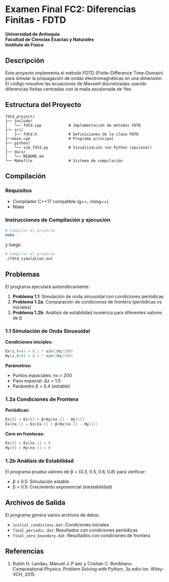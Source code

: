 # Examen Final FC2: Diferencias Finitas - FDTD

**Universidad de Antioquia**  
**Facultad de Ciencias Exactas y Naturales**  
**Instituto de Física**

## Descripción

Este proyecto implementa el método FDTD (Finite-Difference Time-Domain) para simular la propagación de ondas electromagnéticas en una dimensión. El código resuelve las ecuaciones de Maxwell discretizadas usando diferencias finitas centradas con la malla escalonada de Yee.

## Estructura del Proyecto

```
fdtd_project/
├── include/
│   └── fdtd.cpp            # Implementación de métodos FDTD
├── src/
│   ├── fdtd.h              # Definiciones de la clase FDTD
├──main.cpp                 # Programa principal
├── python/
│   └── sim_fdtd.py         # Visualización con Python (opcional)
├── docs/
│   └── README.md           
└── Makefile                # Sistema de compilación
```

## Compilación

### Requisitos
- Compilador C++17 compatible (g++, clang++)
- Make

### Instrucciones de Compilación y ejecución

```bash
# Compilar el proyecto
make
```
y luego
```bash
# Compilar el proyecto
./fdtd_simulation.out
```



## Problemas

El programa ejecutará automáticamente:
1. **Problema 1.1**: Simulación de onda sinusoidal con condiciones periódicas
2. **Problema 1.2a**: Comparación de condiciones de frontera (periódicas vs iniciales)
3. **Problema 1.2b**: Análisis de estabilidad numérica para diferentes valores de β

### 1.1 Simulación de Onda Sinusoidal

**Condiciones iniciales:**
```cpp
Ex(z,t=0) = 0.1 * sin(2πz/100)
Hy(z,t=0) = 0.1 * sin(2πz/100)
```

**Parámetros:**
- Puntos espaciales: nx = 200
- Paso espacial: Δz = 1.0
- Parámetro β = 0.4 (estable)

### 1.2a Condiciones de Frontera

**Periódicas:**
```cpp
Ex[0] = Ex[0] + β(Hy[nx-2] - Hy[1])
Ex[nx-1] = Ex[nx-1] + β(Hy[nx-2] - Hy[1])
```

**Cero en fronteras:**
```cpp
Ex[0] = Ex[nx-1] = 0
Hy[0] = Hy[nx-1] = 0
```

### 1.2b Análisis de Estabilidad

El programa prueba valores de β = {0.3, 0.5, 0.6, 0.8} para verificar:
- β ≤ 0.5: Simulación estable
- β > 0.5: Crecimiento exponencial (inestabilidad)

## Archivos de Salida

El programa genera varios archivos de datos:
- `initial_conditions.dat`: Condiciones iniciales
- `final_periodic.dat`: Resultados con condiciones periódicas
- `final_zero_boundary.dat`: Resultados con condiciones de frontera

## Referencias

1. Rubin H. Landau, Manuel J. P ́aez y Cristian C. Bordeianu. Computational Physics: Problem
Solving with Python, 3a edici ́on. Wiley-VCH, 2015
